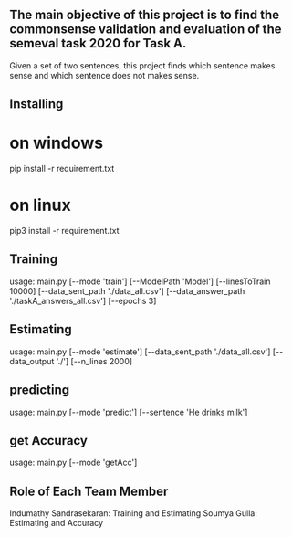 ## The main objective of this project is to find the commonsense validation and evaluation of the semeval task 2020 for Task A.
Given a set of two sentences, this project finds which sentence makes sense and which sentence does not makes sense.


## Installing
# on windows
pip install -r requirement.txt
# on linux
pip3 install -r requirement.txt


## Training


usage: main.py    [--mode 'train']
                  [--ModelPath 'Model']
                  [--linesToTrain 10000]
                  [--data_sent_path './data_all.csv']
                  [--data_answer_path './taskA_answers_all.csv']
                  [--epochs 3]
                  
## Estimating



usage: main.py    [--mode 'estimate']
                  [--data_sent_path './data_all.csv']
                  [--data_output './']
                  [--n_lines 2000]
                  

## predicting



usage: main.py    [--mode 'predict']
                  [--sentence 'He drinks milk']
                  

## get Accuracy


usage: main.py    [--mode 'getAcc']

## Role of Each Team Member
Indumathy Sandrasekaran: Training and Estimating
Soumya Gulla: Estimating and Accuracy

